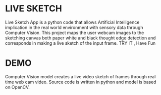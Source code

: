 # LIVE SKETCH

Live Sketch App is a python code that allows Artificial Intelligence implication in the real world environment with sensory data through Computer Vision. This project maps the user webcam images to the sketching canvas both paper white and black thought edge detection and corresponds in making a live sketch of the input frame. TRY IT , Have Fun

# DEMO
Computer Vision model creates a live video sketch of frames through real time web cam video. Source code is written in python and model is based on OpenCV.

